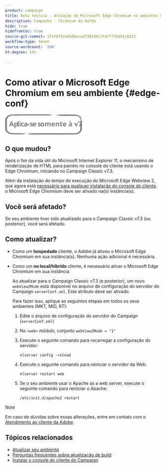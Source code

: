 ```yaml
---
product: campaign
title: Nota técnica - Ativação do Microsoft Edge Chromium no ambiente Campaign
description: Campanha - Chromium da borda
hide: true
hidefromtoc: true
source-git-commit: 17ef8f92ab5dbecadf20140c3faff735d92c8223
workflow-type: tm+mt
source-wordcount: '246'
ht-degree: 13%

---
```



# Como ativar o Microsoft Edge Chromium em seu ambiente {#edge-conf}

![](../../assets/v7-only.svg)


## O que mudou?

Após o fim da vida útil do Microsoft Internet Explorer 11, o mecanismo de renderização de HTML para painéis no console do cliente está usando o Edge Chromium, iniciando no Campaign Classic v7.3.

Além da instalação do tempo de execução do Microsoft Edge Webview 2, que agora está [necessário para qualquer instalação do console do cliente](../../installation/using/installing-the-client-console.md#webview), o Microsoft Edge Chromium deve ser ativado na(s) instância(s).

## Você será afetado?

Se seu ambiente tiver sido atualizado para o Campaign Classic v7.3 (ou posterior), você será afetado.

## Como atualizar?

* Como um **hospedado** cliente, o Adobe já ativou o Microsoft Edge Chromium em sua instância(s). Nenhuma ação adicional é necessária.

* Como um **no local/híbrido** cliente, é necessário ativar o Microsoft Edge Chromium em sua instância.

   Ao atualizar para o Campaign Classic v7.3 (e posterior), um novo `webView2Mode` está disponível no arquivo de configuração do servidor do Campaign `serverConf.xml`. Este atributo deve ser ativado.

   Para fazer isso, aplique as seguintes etapas em todos os seus ambientes (MKT, MID, RT):

   1. Edite o arquivo de configuração do servidor do Campaign (`serverConf.xml`)
   1. No `<web>` módulo, conjunto `webView2Mode = "1"`
   1. Execute o seguinte comando para recarregar a configuração do servidor:

      ```
      nlserver config -reload
      ```

   1. Execute o seguinte comando para reiniciar o servidor da Web:

      ```
      nlserver restart web
      ```

   1. Se o seu ambiente usar o Apache as a web server, execute o seguinte comando para reiniciar o Apache:

      ```
      /etc/init.d/apache2 restart
      ```


>[!NOTE]
>
>Em caso de dúvidas sobre essas alterações, entre em contato com o [Atendimento ao cliente da Adobe](https://helpx.adobe.com/br/enterprise/admin-guide.html/enterprise/using/support-for-experience-cloud.ug.html).

## Tópicos relacionados

* [Atualizar seu ambiente](../../production/using/build-upgrade.md)
* [Perguntas frequentes sobre atualização de build](../../platform/using/faq-build-upgrade.md)
* [Instalar o console do cliente do Campaign](../../installation/using/installing-the-client-console.md)

